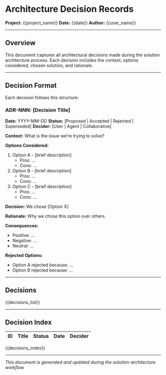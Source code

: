 # Architecture Decision Records

**Project:** {{project_name}}
**Date:** {{date}}
**Author:** {{user_name}}

---

## Overview

This document captures all architectural decisions made during the solution architecture process. Each decision includes the context, options considered, chosen solution, and rationale.

---

## Decision Format

Each decision follows this structure:

### ADR-NNN: [Decision Title]

**Date:** YYYY-MM-DD
**Status:** [Proposed | Accepted | Rejected | Superseded]
**Decider:** [User | Agent | Collaborative]

**Context:**
What is the issue we're trying to solve?

**Options Considered:**

1. Option A - [brief description]
   - Pros: ...
   - Cons: ...
2. Option B - [brief description]
   - Pros: ...
   - Cons: ...
3. Option C - [brief description]
   - Pros: ...
   - Cons: ...

**Decision:**
We chose [Option X]

**Rationale:**
Why we chose this option over others.

**Consequences:**

- Positive: ...
- Negative: ...
- Neutral: ...

**Rejected Options:**

- Option A rejected because: ...
- Option B rejected because: ...

---

## Decisions

{{decisions_list}}

---

## Decision Index

| ID  | Title | Status | Date | Decider |
| --- | ----- | ------ | ---- | ------- |

{{decisions_index}}

---

_This document is generated and updated during the solution-architecture workflow_
